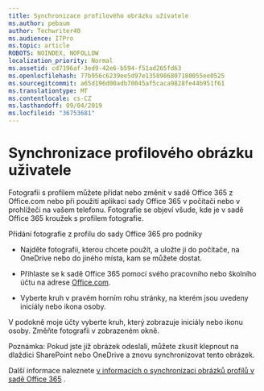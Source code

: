 ```yaml
---
title: Synchronizace profilového obrázku uživatele
ms.author: pebaum
author: Techwriter40
ms.audience: ITPro
ms.topic: article
ROBOTS: NOINDEX, NOFOLLOW
localization_priority: Normal
ms.assetid: cd7196af-3ed9-42e6-b594-f51ad265fd63
ms.openlocfilehash: 77b956c6239ee5d97e1358986807180055ee0525
ms.sourcegitcommit: a65d196d00adb70045af5caca9828fe44b951f61
ms.translationtype: MT
ms.contentlocale: cs-CZ
ms.lasthandoff: 09/04/2019
ms.locfileid: "36753681"
---
```

# <a name="sync-a-users-profile-picture"></a>Synchronizace profilového obrázku uživatele

Fotografii s profilem můžete přidat nebo změnit v sadě Office 365 z Office.com nebo při použití aplikací sady Office 365 v počítači nebo v prohlížeči na vašem telefonu. Fotografie se objeví všude, kde je v sadě Office 365 kroužek s profilem fotografie.

Přidání fotografie z profilu do sady Office 365 pro podniky

- Najděte fotografii, kterou chcete použít, a uložte ji do počítače, na OneDrive nebo do jiného místa, kam se můžete dostat.

- Přihlaste se k sadě Office 365 pomocí svého pracovního nebo školního účtu na adrese [Office.com](http://www.office.com).

- Vyberte kruh v pravém horním rohu stránky, na kterém jsou uvedeny iniciály nebo ikona osoby.

V podokně moje účty vyberte kruh, který zobrazuje iniciály nebo ikonu osoby. Změňte fotografii v zobrazeném okně.

Poznámka: Pokud jste již obrázek odeslali, můžete zkusit klepnout na dlaždici SharePoint nebo OneDrive a znovu synchronizovat tento obrázek.

Další informace naleznete [v informacích o synchronizaci obrázků profilů v sadě Office 365](https://support.office.com/article/information-about-profile-picture-synchronization-in-office-365-20594d76-d054-4af4-a660-401133e3d48a) .

